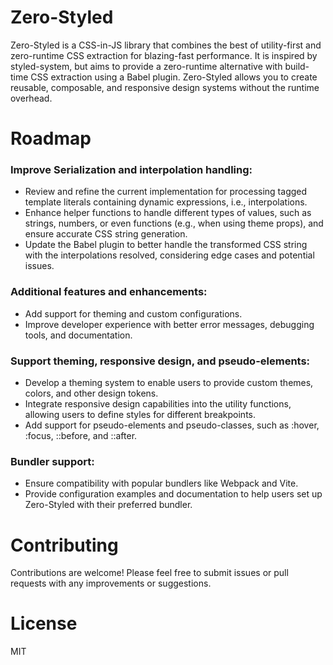 # Zero-Styled

Zero-Styled is a CSS-in-JS library that combines the best of utility-first and zero-runtime CSS extraction for blazing-fast performance. It is inspired by styled-system, but aims to provide a zero-runtime alternative with build-time CSS extraction using a Babel plugin. Zero-Styled allows you to create reusable, composable, and responsive design systems without the runtime overhead.

# Roadmap

### Improve Serialization and interpolation handling:
- Review and refine the current implementation for processing tagged template literals containing dynamic expressions, i.e., interpolations.
- Enhance helper functions to handle different types of values, such as strings, numbers, or even functions (e.g., when using theme props), and ensure accurate CSS string generation.
- Update the Babel plugin to better handle the transformed CSS string with the interpolations resolved, considering edge cases and potential issues.

### Additional features and enhancements:
- Add support for theming and custom configurations.
- Improve developer experience with better error messages, debugging tools, and documentation.

### Support theming, responsive design, and pseudo-elements:
- Develop a theming system to enable users to provide custom themes, colors, and other design tokens.
- Integrate responsive design capabilities into the utility functions, allowing users to define styles for different breakpoints.
- Add support for pseudo-elements and pseudo-classes, such as :hover, :focus, ::before, and ::after.

### Bundler support:
- Ensure compatibility with popular bundlers like Webpack and Vite.
- Provide configuration examples and documentation to help users set up Zero-Styled with their preferred bundler.

# Contributing
Contributions are welcome! Please feel free to submit issues or pull requests with any improvements or suggestions.

# License
MIT